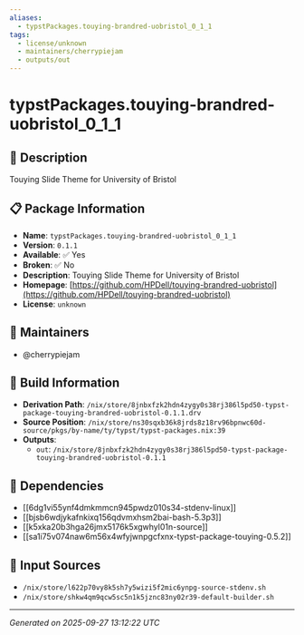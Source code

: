 ```yaml
---
aliases:
  - typstPackages.touying-brandred-uobristol_0_1_1
tags:
  - license/unknown
  - maintainers/cherrypiejam
  - outputs/out
---
```


# typstPackages.touying-brandred-uobristol_0_1_1

## 📝 Description

Touying Slide Theme for University of Bristol

## 📋 Package Information

- **Name**: `typstPackages.touying-brandred-uobristol_0_1_1`
- **Version**: `0.1.1`
- **Available**: ✅ Yes
- **Broken**: ✅ No
- **Description**: Touying Slide Theme for University of Bristol
- **Homepage**: [https://github.com/HPDell/touying-brandred-uobristol](https://github.com/HPDell/touying-brandred-uobristol)
- **License**: `unknown`
## 👥 Maintainers

- @cherrypiejam


## 🔧 Build Information

- **Derivation Path**: `/nix/store/8jnbxfzk2hdn4zygy0s38rj386l5pd50-typst-package-touying-brandred-uobristol-0.1.1.drv`
- **Source Position**: `/nix/store/ns30sqxb36k8jrds8z18rv96bpnwc60d-source/pkgs/by-name/ty/typst/typst-packages.nix:39`
- **Outputs**:
  - `out`:  `/nix/store/8jnbxfzk2hdn4zygy0s38rj386l5pd50-typst-package-touying-brandred-uobristol-0.1.1`

## 🔗 Dependencies

- [[6dg1vi55ynf4dmkmmcn945pwdz010s34-stdenv-linux]]
- [[bjsb6wdjykafnkixq156qdvmxhsm2bai-bash-5.3p3]]
- [[k5xka20b3hga26jmx5176k5xgwhyl01n-source]]
- [[sa1i75v074naw6m56x4wfyjwnpgcfxnx-typst-package-touying-0.5.2]]

## 📁 Input Sources

- `/nix/store/l622p70vy8k5sh7y5wizi5f2mic6ynpg-source-stdenv.sh`
- `/nix/store/shkw4qm9qcw5sc5n1k5jznc83ny02r39-default-builder.sh`

---
*Generated on 2025-09-27 13:12:22 UTC*
